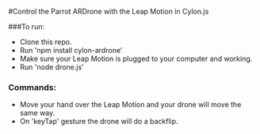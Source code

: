 #Control the Parrot ARDrone with the Leap Motion in Cylon.js

###To run:
* Clone this repo.
* Run 'npm install cylon-ardrone'
* Make sure your Leap Motion is plugged to your computer and working.
* Run 'node drone.js'

### Commands:
* Move your hand over the Leap Motion and your drone will move the same way.
* On 'keyTap' gesture the drone will do a backflip.
